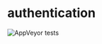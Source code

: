 # authentication
![AppVeyor tests](https://img.shields.io/appveyor/tests/XiaoKang103/authentication)
